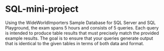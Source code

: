 # SQL-mini-project
Using the WideWorldImporters Sample Database for SQL Server and SQL Playground, the exam spans 5 hours and consists of 5 queries. Each query is intended to produce table results that must precisely match the provided example results. The goal is to ensure that your queries generate output that is identical to the given tables in terms of both data and format.
